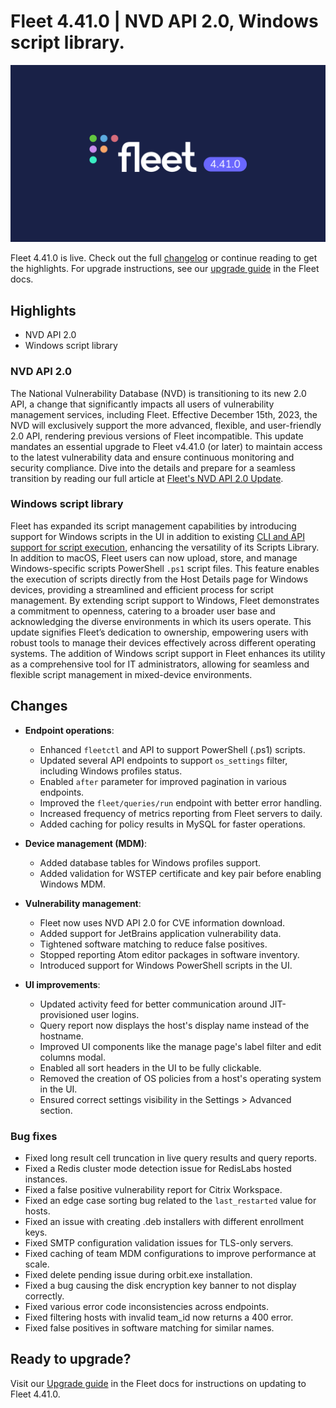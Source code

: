 # Fleet 4.41.0 | NVD API 2.0, Windows script library.

![Fleet 4.41.0](../website/assets/images/articles/fleet-4.41.0-1600x900@2x.png)

Fleet 4.41.0 is live. Check out the full [changelog](https://github.com/fleetdm/fleet/releases/tag/fleet-v4.40.0) or continue reading to get the highlights.
For upgrade instructions, see our [upgrade guide](https://fleetdm.com/docs/deploying/upgrading-fleet) in the Fleet docs.

## Highlights

* NVD API 2.0
* Windows script library


### NVD API 2.0

The National Vulnerability Database (NVD) is transitioning to its new 2.0 API, a change that significantly impacts all users of vulnerability management services, including Fleet. Effective December 15th, 2023, the NVD will exclusively support the more advanced, flexible, and user-friendly 2.0 API, rendering previous versions of Fleet incompatible. This update mandates an essential upgrade to Fleet v4.41.0 (or later) to maintain access to the latest vulnerability data and ensure continuous monitoring and security compliance. Dive into the details and prepare for a seamless transition by reading our full article at [Fleet's NVD API 2.0 Update](https://fleetdm.com/announcements/nvd-api-update).


### Windows script library

Fleet has expanded its script management capabilities by introducing support for Windows scripts in the UI in addition to existing [CLI and API support for script execution](https://fleetdm.com/docs/using-fleet/scripts), enhancing the versatility of its Scripts Library. In addition to macOS, Fleet users can now upload, store, and manage Windows-specific scripts PowerShell `.ps1` script files. This feature enables the execution of scripts directly from the Host Details page for Windows devices, providing a streamlined and efficient process for script management. By extending script support to Windows, Fleet demonstrates a commitment to openness, catering to a broader user base and acknowledging the diverse environments in which its users operate. This update signifies Fleet’s dedication to ownership, empowering users with robust tools to manage their devices effectively across different operating systems. The addition of Windows script support in Fleet enhances its utility as a comprehensive tool for IT administrators, allowing for seamless and flexible script management in mixed-device environments.

## Changes

* **Endpoint operations**:
  - Enhanced `fleetctl` and API to support PowerShell (.ps1) scripts.
  - Updated several API endpoints to support `os_settings` filter, including Windows profiles status.
  - Enabled `after` parameter for improved pagination in various endpoints.
  - Improved the `fleet/queries/run` endpoint with better error handling.
  - Increased frequency of metrics reporting from Fleet servers to daily.
  - Added caching for policy results in MySQL for faster operations.

* **Device management (MDM)**:
  - Added database tables for Windows profiles support.
  - Added validation for WSTEP certificate and key pair before enabling Windows MDM.

* **Vulnerability management**:
  - Fleet now uses NVD API 2.0 for CVE information download.
  - Added support for JetBrains application vulnerability data.
  - Tightened software matching to reduce false positives.
  - Stopped reporting Atom editor packages in software inventory.
  - Introduced support for Windows PowerShell scripts in the UI.
  
* **UI improvements**:
  - Updated activity feed for better communication around JIT-provisioned user logins.
  - Query report now displays the host's display name instead of the hostname.
  - Improved UI components like the manage page's label filter and edit columns modal.
  - Enabled all sort headers in the UI to be fully clickable.
  - Removed the creation of OS policies from a host's operating system in the UI.
  - Ensured correct settings visibility in the Settings > Advanced section.

### Bug fixes

  - Fixed long result cell truncation in live query results and query reports.
  - Fixed a Redis cluster mode detection issue for RedisLabs hosted instances.
  - Fixed a false positive vulnerability report for Citrix Workspace.
  - Fixed an edge case sorting bug related to the `last_restarted` value for hosts.
  - Fixed an issue with creating .deb installers with different enrollment keys.
  - Fixed SMTP configuration validation issues for TLS-only servers.
  - Fixed caching of team MDM configurations to improve performance at scale.
  - Fixed delete pending issue during orbit.exe installation.
  - Fixed a bug causing the disk encryption key banner to not display correctly.
  - Fixed various error code inconsistencies across endpoints.
  - Fixed filtering hosts with invalid team_id now returns a 400 error.
  - Fixed false positives in software matching for similar names.


## Ready to upgrade?

Visit our [Upgrade guide](https://fleetdm.com/docs/deploying/upgrading-fleet) in the Fleet docs for instructions on updating to Fleet 4.41.0.

<meta name="category" value="releases">
<meta name="authorFullName" value="JD Strong">
<meta name="authorGitHubUsername" value="spokanemac">
<meta name="publishedOn" value="2023-11-028">
<meta name="articleTitle" value="Fleet 4.41.0 | NVD API 2.0, Windows script library.">
<meta name="articleImageUrl" value="../website/assets/images/articles/fleet-4.41.0-1600x900@2x.png">
